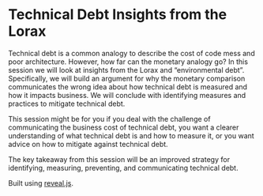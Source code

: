 # Technical Debt Insights from the Lorax

Technical debt is a common analogy to describe the cost of code mess and poor architecture. However, how far can the monetary analogy go? In this session we will look at insights from the Lorax and “environmental debt”. Specifically, we will build an argument for why the monetary comparison communicates the wrong idea about how technical debt is measured and how it impacts business. We will conclude with identifying measures and practices to mitigate technical debt.

This session might be for you if you deal with the challenge of communicating the business cost of technical debt, you want a clearer understanding of what technical debt is and how to measure it, or you want advice on how to mitigate against technical debt.

The key takeaway from this session will be an improved strategy for identifying, measuring, preventing, and communicating technical debt.

Built using [reveal.js](https://github.com/hakimel/reveal.js).

